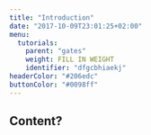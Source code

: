 ```yaml
---
title: "Introduction"
date: "2017-10-09T23:01:25+02:00"
menu:
  tutorials:
    parent: "gates"
    weight: FILL IN WEIGHT
    identifier: "dfgcbhiaekj"
headerColor: "#206edc"
buttonColor: "#0098ff"
---
```

## Content?